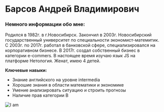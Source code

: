 # Барсов Андрей Владимирович

### Немного информации обо мне:

Родился в 1982г. в г.Новосибирск. Закончил в 2003г. Новосибирский государственный университет по специальности экономист-матемитик. С 2003г. по 2017г. работал в банковской сфере,
специализировался на корпоративном бизнесе. В 2017г. создал собственный бизнес в категории e-commers. В настоящее время изучаю язык JS на платформе Нетология. Женат, имею 4 детей. 

**Ключевые навыки:**

* Знание английского на уровне intermedia
* Хорошие знания в области математики и экономике
* Умение анализировать ситуацию и строить прогнозы
* Наличие прав категории В

![I am](img/my_foto_1)